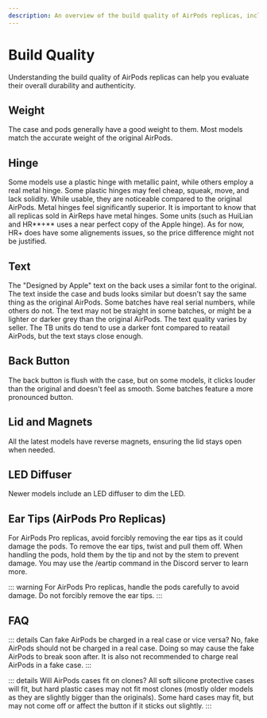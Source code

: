 ```yaml
---
description: An overview of the build quality of AirPods replicas, including aspects such as weight, hinge type, text accuracy, back button, lid and magnets, LED diffuser, and handling tips for AirPods Pro replicas.
---
```


# Build Quality

Understanding the build quality of AirPods replicas can help you evaluate their overall durability and authenticity.

## Weight

The case and pods generally have a good weight to them. Most models match the accurate weight of the original AirPods.

## Hinge

Some models use a plastic hinge with metallic paint, while others employ a real metal hinge. Some plastic hinges may feel cheap, squeak, move, and lack solidity. While usable, they are noticeable compared to the original AirPods. Metal hinges feel significantly superior.
It is important to know that all replicas sold in AirReps have metal hinges. Some units (such as HuiLian and HR**+** uses a near perfect copy of the Apple hinge). As for now, HR+ does have some alignements issues, so the price difference might not be justified.

## Text

The "Designed by Apple" text on the back uses a similar font to the original. The text inside the case and buds looks similar but doesn't say the same thing as the original AirPods. Some batches have real serial numbers, while others do not. The text may not be straight in some batches, or might be a lighter or darker grey than the original AirPods. The text quality varies by seller. The TB units do tend to use a darker font compared to reatail AirPods, but the text stays close enough.

## Back Button

The back button is flush with the case, but on some models, it clicks louder than the original and doesn't feel as smooth. Some batches feature a more pronounced button.

## Lid and Magnets

All the latest models have reverse magnets, ensuring the lid stays open when needed.

## LED Diffuser

Newer models include an LED diffuser to dim the LED.

## Ear Tips (AirPods Pro Replicas)

For AirPods Pro replicas, avoid forcibly removing the ear tips as it could damage the pods. To remove the ear tips, twist and pull them off. When handling the pods, hold them by the tip and not by the stem to prevent damage. You may use the /eartip command in the Discord server to learn more.

::: warning
For AirPods Pro replicas, handle the pods carefully to avoid damage. Do not forcibly remove the ear tips.
:::

## FAQ

::: details Can fake AirPods be charged in a real case or vice versa?
No, fake AirPods should not be charged in a real case. Doing so may cause the fake AirPods to break soon after. It is also not recommended to charge real AirPods in a fake case.
:::

::: details Will AirPods cases fit on clones?
All soft silicone protective cases will fit, but hard plastic cases may not fit most clones (mostly older models as they are slightly bigger than the originals). Some hard cases may fit, but may not come off or affect the button if it sticks out slightly.
:::
